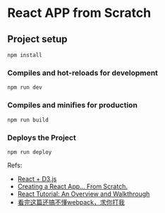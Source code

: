 # React APP from Scratch

## Project setup

```
npm install
```

### Compiles and hot-reloads for development
```
npm run dev
```

### Compiles and minifies for production
```
npm run build
```

### Deploys the Project
```
npm run deploy
```

Refs:

- [React + D3.js](https://wattenberger.com/blog/react-and-d3)
- [Creating a React App… From Scratch.](https://wattenberger.com/blog/react-and-d3)
- [React Tutorial: An Overview and Walkthrough](https://www.taniarascia.com/getting-started-with-react/)
- [看完这篇还搞不懂webpack，求你打我](https://juejin.im/post/6844904030649614349)
